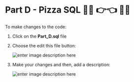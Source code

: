 # Part D - Pizza SQL  🍕😳 👉👈 🥱🥺

To make changes to the code:

 1. Click on the **Part_D.sql** file
 2. Choose the edit this file button:
 
	![enter image description here](https://i.snipboard.io/Wja9fP.jpg)
	
3. Make your changes and then, add a description:

	![enter image description here](https://i.snipboard.io/uamkYE.jpg)

 


